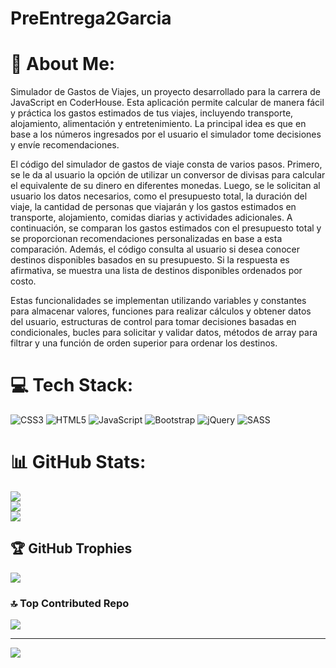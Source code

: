 # PreEntrega2Garcia
# 💫 About Me:
Simulador de Gastos de Viajes, un proyecto desarrollado para la carrera de JavaScript en CoderHouse. Esta aplicación permite calcular de manera fácil y práctica los gastos estimados de tus viajes, incluyendo transporte, alojamiento, alimentación y entretenimiento. La principal idea es que en base a los números ingresados por el usuario el simulador tome decisiones y envíe recomendaciones.

El código del simulador de gastos de viaje consta de varios pasos. Primero, se le da al usuario la opción de utilizar un conversor de divisas para calcular el equivalente de su dinero en diferentes monedas. Luego, se le solicitan al usuario los datos necesarios, como el presupuesto total, la duración del viaje, la cantidad de personas que viajarán y los gastos estimados en transporte, alojamiento, comidas diarias y actividades adicionales. A continuación, se comparan los gastos estimados con el presupuesto total y se proporcionan recomendaciones personalizadas en base a esta comparación. Además, el código consulta al usuario si desea conocer destinos disponibles basados en su presupuesto. Si la respuesta es afirmativa, se muestra una lista de destinos disponibles ordenados por costo.

Estas funcionalidades se implementan utilizando variables y constantes para almacenar valores, funciones para realizar cálculos y obtener datos del usuario, estructuras de control para tomar decisiones basadas en condicionales, bucles para solicitar y validar datos, métodos de array para filtrar y una función de orden superior para ordenar los destinos.

# 💻 Tech Stack:
![CSS3](https://img.shields.io/badge/css3-%231572B6.svg?style=for-the-badge&logo=css3&logoColor=white) ![HTML5](https://img.shields.io/badge/html5-%23E34F26.svg?style=for-the-badge&logo=html5&logoColor=white) ![JavaScript](https://img.shields.io/badge/javascript-%23323330.svg?style=for-the-badge&logo=javascript&logoColor=%23F7DF1E) ![Bootstrap](https://img.shields.io/badge/bootstrap-%23563D7C.svg?style=for-the-badge&logo=bootstrap&logoColor=white) ![jQuery](https://img.shields.io/badge/jquery-%230769AD.svg?style=for-the-badge&logo=jquery&logoColor=white) ![SASS](https://img.shields.io/badge/SASS-hotpink.svg?style=for-the-badge&logo=SASS&logoColor=white)
# 📊 GitHub Stats:
![](https://github-readme-stats.vercel.app/api?username=DiegoG379&theme=dark&hide_border=false&include_all_commits=true&count_private=false)<br/>
![](https://github-readme-streak-stats.herokuapp.com/?user=DiegoG379&theme=dark&hide_border=false)<br/>
![](https://github-readme-stats.vercel.app/api/top-langs/?username=DiegoG379&theme=dark&hide_border=false&include_all_commits=true&count_private=false&layout=compact)

## 🏆 GitHub Trophies
![](https://github-profile-trophy.vercel.app/?username=DiegoG379&theme=radical&no-frame=false&no-bg=false&margin-w=4)

### 🔝 Top Contributed Repo
![](https://github-contributor-stats.vercel.app/api?username=DiegoG379&limit=5&theme=dark&combine_all_yearly_contributions=true)

---
[![](https://visitcount.itsvg.in/api?id=DiegoG379&icon=0&color=0)](https://visitcount.itsvg.in)

<!-- Proudly created with GPRM ( https://gprm.itsvg.in ) -->
